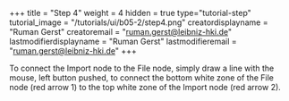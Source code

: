 +++
title = "Step 4"
weight = 4
hidden = true
type="tutorial-step"
tutorial_image = "/tutorials/ui/b05-2/step4.png"
creatordisplayname = "Ruman Gerst"
creatoremail = "ruman.gerst@leibniz-hki.de"
lastmodifierdisplayname = "Ruman Gerst"
lastmodifieremail = "ruman.gerst@leibniz-hki.de"
+++

To connect the Import node to the File node, simply draw a line with the mouse, left button pushed, to connect the bottom white zone of the File node (red arrow 1) to the top white zone of the Import node (red arrow 2).